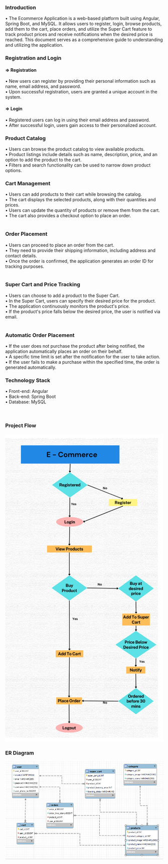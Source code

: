 <h3>Introduction</h3> 
    • The Ecommerce Application is a web-based platform built using Angular, Spring Boot, and MySQL. It allows users to register, login, browse products, add them to the cart, place orders, and utilize the Super Cart feature to track product prices and receive notifications when the desired price is reached. This document serves as a comprehensive guide to understanding and utilizing the application.<br/>
<h3>Registration and Login</h3> 
  <h4> => Registration </h4>
    • New users can register by providing their personal information such as name, email address, and password. <br/>
    • Upon successful registration, users are granted a unique account in the system. <br/>
 <h4>  => Login</h4> 
    • Registered users can log in using their email address and password. <br/>
    • After successful login, users gain access to their personalized account.
<h3>Product Catalog</h3>
    • Users can browse the product catalog to view available products.<br/>
    • Product listings include details such as name, description, price, and an option to add the product to the cart.<br/>
    • Filters and search functionality can be used to narrow down product options.
<h3>Cart Management</h3>
    • Users can add products to their cart while browsing the catalog.<br/>
    • The cart displays the selected products, along with their quantities and prices.<br/>
    • Users can update the quantity of products or remove them from the cart.<br/>
    • The cart also provides a checkout option to place an order.<br/><br/>
<h3>Order Placement</h3>
    • Users can proceed to place an order from the cart.<br/>
    • They need to provide their shipping information, including address and contact details.<br/>
    • Once the order is confirmed, the application generates an order ID for tracking purposes.<br/><br/>
<h3>Super Cart and Price Tracking</h3>
    • Users can choose to add a product to the Super Cart.<br/>
    • In the Super Cart, users can specify their desired price for the product.<br/>
    • The application continuously monitors the product's price.<br/>
    • If the product's price falls below the desired price, the user is notified via email.<br/><br/>
<h3>Automatic Order Placement</h3>
    • If the user does not purchase the product after being notified, the application automatically places an order on their behalf.<br/>
    • A specific time limit is set after the notification for the user to take action.<br/>
    • If the user fails to make a purchase within the specified time, the order is generated automatically.
<h3>Technology Stack</h3>
    • Front-end: Angular<br/>
    • Back-end: Spring Boot<br/>
    • Database: MySQL<br/><br/><br/>
<h3>Project Flow</h3>
<img src = "Images/E-Commerce-Design.png">

<h3>ER Diagram</h3>
<img src = "Images/ER-DIAGRAM.png">

